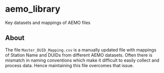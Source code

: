 # aemo_library
Key datasets and mappings of AEMO files

## About
The file `Master_DUID_Mapping.csv` is a manually updated file with mappings of Station Name and DUIDs from different AEMO datasets. Often there is mismatch in naming conventions which make it difficult to easily collect and process data. Hence maintaining this file overcomes that issue.


